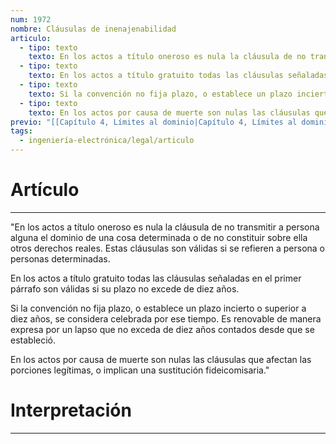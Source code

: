 ```yaml
---
num: 1972
nombre: Cláusulas de inenajenabilidad
articulo:
  - tipo: texto
    texto: En los actos a título oneroso es nula la cláusula de no transmitir a persona alguna el dominio de una cosa determinada o de no constituir sobre ella otros derechos reales. Estas cláusulas son válidas si se refieren a persona o personas determinadas.
  - tipo: texto
    texto: En los actos a título gratuito todas las cláusulas señaladas en el primer párrafo son válidas si su plazo no excede de diez años.
  - tipo: texto
    texto: Si la convención no fija plazo, o establece un plazo incierto o superior a diez años, se considera celebrada por ese tiempo. Es renovable de manera expresa por un lapso que no exceda de diez años contados desde que se estableció.
  - tipo: texto
    texto: En los actos por causa de muerte son nulas las cláusulas que afectan las porciones legítimas, o implican una sustitución fideicomisaria.
previo: "[[Capítulo 4, Límites al dominio|Capítulo 4, Límites al dominio]]"
tags:
  - ingeniería-electrónica/legal/articulo
---
```

# Artículo
---
"En los actos a título oneroso es nula la cláusula de no transmitir a persona alguna el dominio de una cosa determinada o de no constituir sobre ella otros derechos reales. Estas cláusulas son válidas si se refieren a persona o personas determinadas.

En los actos a título gratuito todas las cláusulas señaladas en el primer párrafo son válidas si su plazo no excede de diez años.

Si la convención no fija plazo, o establece un plazo incierto o superior a diez años, se considera celebrada por ese tiempo. Es renovable de manera expresa por un lapso que no exceda de diez años contados desde que se estableció.

En los actos por causa de muerte son nulas las cláusulas que afectan las porciones legítimas, o implican una sustitución fideicomisaria."

# Interpretación
---


